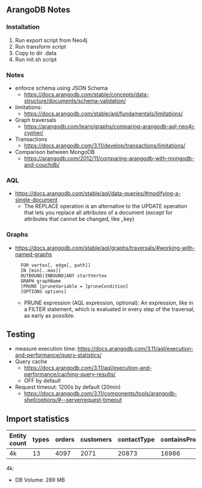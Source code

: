 ## ArangoDB Notes

### Installation
1. Run export script from Neo4j
2. Run transform script
3. Copy to dir .data
4. Run init.sh script

### Notes
- enforce schema using JSON Schema
  - https://docs.arangodb.com/stable/concepts/data-structure/documents/schema-validation/
- limitations:
  - https://docs.arangodb.com/stable/aql/fundamentals/limitations/
- Graph traversals
  - https://arangodb.com/learn/graphs/comparing-arangodb-aql-neo4j-cypher/
- Transactions
  - https://docs.arangodb.com/3.11/develop/transactions/limitations/
- Comparison between MongoDB
  - https://arangodb.com/2012/11/comparing-arangodb-with-mongodb-and-couchdb/

### AQL
- https://docs.arangodb.com/stable/aql/data-queries/#modifying-a-single-document
  - The REPLACE operation is an alternative to the UPDATE operation that lets you replace all attributes of a document (except for attributes that cannot be changed, like _key)

### Graphs
- https://docs.arangodb.com/stable/aql/graphs/traversals/#working-with-named-graphs
    ```aql
      FOR vertex[, edge[, path]]
      IN [min[..max]]
      OUTBOUND|INBOUND|ANY startVertex
      GRAPH graphName
      [PRUNE [pruneVariable = ]pruneCondition]
      [OPTIONS options]
    ```
  - PRUNE expression (AQL expression, optional): An expression, like in a FILTER statement, which is evaluated in every step of the traversal, as early as possible.

## Testing

- measure execution time: https://docs.arangodb.com/3.11/aql/execution-and-performance/query-statistics/
- Query cache
  - https://docs.arangodb.com/3.11/aql/execution-and-performance/caching-query-results/
  - OFF by default
- Request timeout: 1200s by default (20min)
  - https://docs.arangodb.com/3.11/components/tools/arangodb-shell/options/#--serverrequest-timeout


## Import statistics

Entity count | types | orders | customers | contactType | containsProducts | createdBy | hasInterest | hasTag | industryType | isPerson | knows | knows | manufacturedBy | orderedBy
--- | --- | --- | --- | --- | --- | --- | --- | --- | --- | --- | --- | --- | --- | ---
4k | 13 | 4097 | 2071 | 20873 | 16986 | 4999 | 24978 | 24719 | 7100 | 2071 | 25249 | 12694 | 5645

4k:
  - DB Volume: 289 MB